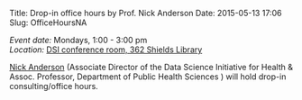 Title: Drop-in office hours by Prof. Nick Anderson 
Date: 2015-05-13 17:06
Slug: OfficeHoursNA

*Event date:* Mondays, 1:00 - 3:00 pm    
*Location:* [DSI conference room, 362 Shields Library]({filename}../../pages/Directions.md)     

[Nick Anderson](http://www.ucdmc.ucdavis.edu/publish/providerbio/search/11634) (Associate Director of the Data Science Initiative for Health & Assoc. Professor, Department of Public Health Sciences ) will hold drop-in consulting/office hours.
